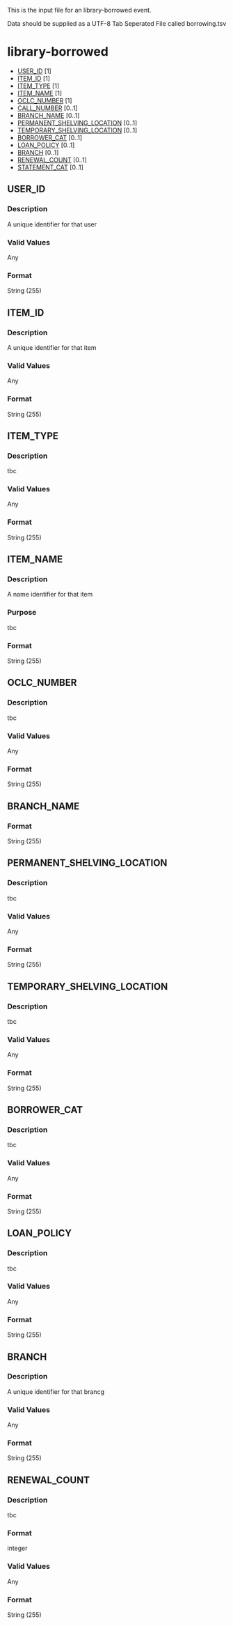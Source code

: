 This is the input file for an library-borrowed event.

Data should be supplied as a UTF-8 Tab Seperated File called borrowing.tsv

# library-borrowed

* [USER_ID](#user_id) [1]
* [ITEM_ID](#item_id) [1]
* [ITEM_TYPE](#item_type) [1]
* [ITEM_NAME](#item_name) [1]
* [OCLC_NUMBER](#oclc_number) [1]
* [CALL_NUMBER](#call_number) [0..1]
* [BRANCH_NAME](#branch_name) [0..1]
* [PERMANENT_SHELVING_LOCATION](#PERMANENT_SHELVING_LOCATION) [0..1]
* [TEMPORARY_SHELVING_LOCATION](#iTEMPORARY_SHELVING_LOCATION) [0..1]
* [BORROWER_CAT](#borrower_cat) [0..1]
* [LOAN_POLICY](#loan_policy) [0..1]
* [BRANCH](#branch) [0..1]
* [RENEWAL_COUNT](#renewal_count) [0..1]
* [STATEMENT_CAT](#statement_cat) [0..1]


## USER_ID 
### Description

A unique identifier for that user

### Valid Values
Any

### Format
String (255)

## ITEM_ID 
### Description

A unique identifier for that item

### Valid Values
Any

### Format
String (255)


## ITEM_TYPE
### Description

tbc

### Valid Values
Any

### Format
String (255)


## ITEM_NAME
### Description

A name identifier for that item

### Purpose

tbc

### Format
String (255)


## OCLC_NUMBER
### Description

tbc


### Valid Values
Any

### Format
String (255)


## BRANCH_NAME



### Format
String (255)


## PERMANENT_SHELVING_LOCATION
### Description

tbc

### Valid Values
Any

### Format
String (255)


## TEMPORARY_SHELVING_LOCATION
### Description

tbc

### Valid Values
Any

### Format
String (255)

## BORROWER_CAT
### Description

tbc


### Valid Values
Any

### Format
String (255)

## LOAN_POLICY
### Description

tbc


### Valid Values
Any

### Format
String (255)

## BRANCH
### Description

A unique identifier for that brancg


### Valid Values
Any

### Format
String (255)

## RENEWAL_COUNT
### Description

tbc


### Format
integer


### Valid Values
Any

### Format
String (255)










